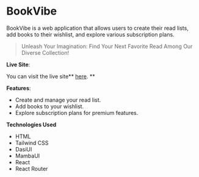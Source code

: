 # BookVibe

BookVibe is a web application that allows users to create their read lists, add books to their wishlist, and explore various subscription plans. 

>Unleash Your Imagination:
Find Your Next Favorite Read Among Our Diverse Collection!


**Live Site**:

You can visit the live site** [here](https://6605873e6ed66b1e964e548c--lively-narwhal-ec0545.netlify.app/).
**

**Features**: 
- Create and manage your read list.
- Add books to your wishlist.
- Explore subscription plans for premium features.



**Technologies Used**
- HTML
- Tailwind CSS
- DasiUI
- MambaUI
- React
- React Router
